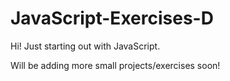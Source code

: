 # JavaScript-Exercises-D

Hi! Just starting out with JavaScript.

Will be adding more small projects/exercises soon!
